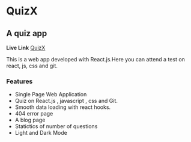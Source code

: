 # QuizX
## A quiz app

**Live Link**  [QuizX](https://quizxpro.netlify.app/)

This is a web app developed with React.js.Here you can attend a test on react, js, css and git.

### Features

- Single Page Web Application
- Quiz on React.js , javascript , css and Git.
- Smooth data loading with react hooks.
- 404 error page
- A blog page
- Statictics of number of questions
- Light and Dark Mode 
